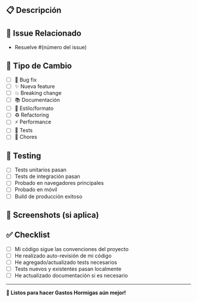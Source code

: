 ## 📋 **Descripción**
<!-- Describe los cambios realizados de forma clara y concisa -->

## 🔗 **Issue Relacionado**
<!-- Si este PR resuelve un issue, enlázalo aquí -->
- Resuelve #(número del issue)

## 🎯 **Tipo de Cambio**
<!-- Marca con 'x' el tipo de cambio que aplica -->
- [ ] 🐛 Bug fix
- [ ] ✨ Nueva feature
- [ ] 💥 Breaking change
- [ ] 📚 Documentación
- [ ] 🎨 Estilo/formato
- [ ] ♻️ Refactoring
- [ ] ⚡ Performance
- [ ] 🧪 Tests
- [ ] 🔧 Chores

## 🧪 **Testing**
<!-- Describe las pruebas que ejecutaste -->
- [ ] Tests unitarios pasan
- [ ] Tests de integración pasan
- [ ] Probado en navegadores principales
- [ ] Probado en móvil
- [ ] Build de producción exitoso

## 📸 **Screenshots** (si aplica)
<!-- Agrega screenshots para cambios de UI -->

## ✅ **Checklist**
- [ ] Mi código sigue las convenciones del proyecto
- [ ] He realizado auto-revisión de mi código
- [ ] He agregado/actualizado tests necesarios
- [ ] Tests nuevos y existentes pasan localmente
- [ ] He actualizado documentación si es necesario

---
**🚀 Listos para hacer Gastos Hormigas aún mejor!**
